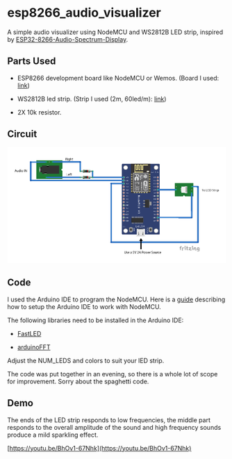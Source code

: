 # esp8266_audio_visualizer

A simple audio visualizer using NodeMCU and WS2812B LED strip, inspired by [ESP32-8266-Audio-Spectrum-Display](https://github.com/G6EJD/ESP32-8266-Audio-Spectrum-Display).

## Parts Used

* ESP8266 development board like NodeMCU or Wemos. (Board I used: [link](https://www.ebay.de/itm/NodeMCU-V3-2-Arduino-ESP8266-ESP-12-E-Lua-CH340-WiFI-WLan-IoT-Lolin-Mini-Micro/252718027546?hash=item3ad72b131a:g:5GwAAOSwI7Fb3x~a))

* WS2812B led strip. (Strip I used (2m, 60led/m): [link](https://www.aliexpress.com/item/32820628563.htmlspm=a2g0s.9042311.0.0.2dfa4c4d764m75))

* 2X 10k resistor.

## Circuit

![Circuit](https://github.com/tjohn327/esp8266_audio_visualizer/raw/master/assets/espAudio_bb.png)

## Code

I used the Arduino IDE to program the NodeMCU. Here is a [guide](https://www.teachmemicro.com/intro-nodemcu-arduino/) describing how to setup the Arduino IDE to work with NodeMCU.

The following libraries need to be installed in the Arduino IDE:

* [FastLED](http://fastled.io/)

* [arduinoFFT](https://github.com/kosme/arduinoFFT)

Adjust the NUM_LEDS and colors to suit your lED strip.

The code was put together in an evening, so there is a whole lot of scope for improvement. Sorry about the spaghetti code.

## Demo

The ends of the LED strip responds to low frequencies, the middle part responds to the overall amplitude of the sound and high frequency sounds produce a mild sparkling effect.

[https://youtu.be/BhOv1-67Nhk](https://youtu.be/BhOv1-67Nhk)
